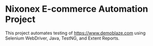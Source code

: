 # Nixonex E-commerce Automation Project

This project automates testing of https://www.demoblaze.com using Selenium WebDriver, Java, TestNG, and Extent Reports.